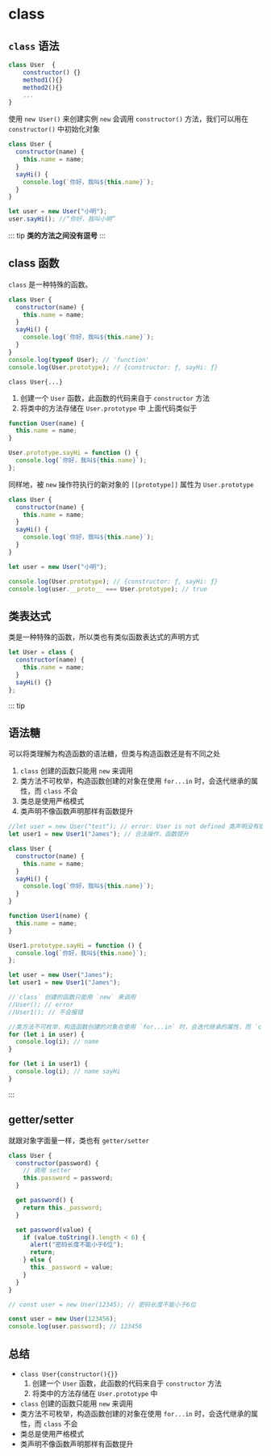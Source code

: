 # class

## `class` 语法

```javascript
class User  {
    constructor() {}
    method1(){}
    method2(){}
    ...
}
```

使用 `new User()` 来创建实例
`new` 会调用 `constructor()` 方法，我们可以用在 `constructor()` 中初始化对象

```javascript
class User {
  constructor(name) {
    this.name = name;
  }
  sayHi() {
    console.log(`你好，我叫${this.name}`);
  }
}

let user = new User("小明");
user.sayHi(); //“你好，我叫小明”
```

::: tip
**类的方法之间没有逗号**
:::

## class 函数

`class` 是一种特殊的函数。

```javascript
class User {
  constructor(name) {
    this.name = name;
  }
  sayHi() {
    console.log(`你好，我叫${this.name}`);
  }
}
console.log(typeof User); // 'function'
console.log(User.prototype); // {constructor: ƒ, sayHi: ƒ}
```

`class User{...}`

1. 创建一个 `User` 函数，此函数的代码来自于 `constructor` 方法
2. 将类中的方法存储在 `User.prototype` 中
   上面代码类似于

```javascript
function User(name) {
  this.name = name;
}

User.prototype.sayHi = function () {
  console.log(`你好，我叫${this.name}`);
};
```

同样地，被 `new` 操作符执行的新对象的 `[[prototype]]` 属性为 `User.prototype`

```javascript
class User {
  constructor(name) {
    this.name = name;
  }
  sayHi() {
    console.log(`你好，我叫${this.name}`);
  }
}

let user = new User("小明");

console.log(User.prototype); // {constructor: ƒ, sayHi: ƒ}
console.log(user.__proto__ === User.prototype); // true
```

## 类表达式

类是一种特殊的函数，所以类也有类似函数表达式的声明方式

```javascript
let User = class {
  constructor(name) {
    this.name = name;
  }
  sayHi() {}
};
```

::: tip

## 语法糖

可以将类理解为构造函数的语法糖，但类与构造函数还是有不同之处

1. `class` 创建的函数只能用 `new` 来调用
2. 类方法不可枚举，构造函数创建的对象在使用 `for...in` 时，会迭代继承的属性，而 `class` 不会
3. 类总是使用严格模式
4. 类声明不像函数声明那样有函数提升

```javascript
//let user = new User("test"); // error: User is not defined 类声明没有提升
let user1 = new User1("James"); // 合法操作，函数提升

class User {
  constructor(name) {
    this.name = name;
  }
  sayHi() {
    console.log(`你好，我叫${this.name}`);
  }
}

function User1(name) {
  this.name = name;
}

User1.prototype.sayHi = function () {
  console.log(`你好，我叫${this.name}`);
};

let user = new User("James");
let user1 = new User1("James");

//`class` 创建的函数只能用 `new` 来调用
//User(); // error
//User1(); // 不会报错

//类方法不可枚举，构造函数创建的对象在使用 `for...in` 时，会迭代继承的属性，而 `class` 不会
for (let i in user) {
  console.log(i); // name
}

for (let i in user1) {
  console.log(i); // name sayHi
}
```

:::

## getter/setter

就跟对象字面量一样，类也有 `getter/setter`

```javascript
class User {
  constructor(password) {
    // 调用 setter
    this.password = password;
  }

  get password() {
    return this._password;
  }

  set password(value) {
    if (value.toString().length < 6) {
      alert("密码长度不能小于6位");
      return;
    } else {
      this._password = value;
    }
  }
}

// const user = new User(12345); // 密码长度不能小于6位

const user = new User(123456);
console.log(user.password); // 123456
```

## 总结

- `class User{constructor(){}}`
  1. 创建一个 `User` 函数，此函数的代码来自于 `constructor` 方法
  2. 将类中的方法存储在 `User.prototype` 中
- `class` 创建的函数只能用 `new` 来调用
- 类方法不可枚举，构造函数创建的对象在使用 `for...in` 时，会迭代继承的属性，而 `class` 不会
- 类总是使用严格模式
- 类声明不像函数声明那样有函数提升
